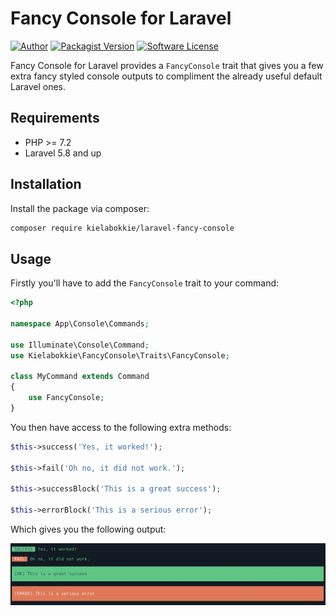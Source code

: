 # Fancy Console for Laravel

[![Author](http://img.shields.io/badge/follow-@kielabokkie-blue.svg?logo=twitter&style=flat-square)](https://twitter.com/kielabokkie)
[![Packagist Version](https://img.shields.io/packagist/v/kielabokkie/laravel-fancy-console.svg?style=flat-square)](https://packagist.org/packages/kielabokkie/laravel-fancy-console)
[![Software License](https://img.shields.io/badge/license-MIT-brightgreen.svg?style=flat-square)](LICENSE.md)

Fancy Console for Laravel provides a `FancyConsole` trait that gives you a few extra fancy styled console outputs to compliment the already useful default Laravel ones.

## Requirements

* PHP >= 7.2
* Laravel 5.8 and up

## Installation

Install the package via composer:

```bash
composer require kielabokkie/laravel-fancy-console
```

## Usage

Firstly you'll have to add the `FancyConsole` trait to your command:

```php
<?php

namespace App\Console\Commands;

use Illuminate\Console\Command;
use Kielabokkie\FancyConsole\Traits\FancyConsole;

class MyCommand extends Command
{
    use FancyConsole;
}
```

You then have access to the following extra methods:

```php
$this->success('Yes, it worked!');

$this->fail('Oh no, it did not work.');

$this->successBlock('This is a great success');

$this->errorBlock('This is a serious error');
```

Which gives you the following output:

<img src="./art/screenshot1.png" width="900" alt="screenshot">
